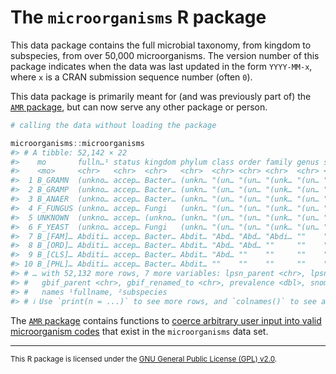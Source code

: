 # The `microorganisms` R package

This data package contains the full microbial taxonomy, from kingdom to subspecies, from over 50,000 microorganisms. The version number of this package indicates when the data was last updated in the form `YYYY-MM-x`, where `x` is a CRAN submission sequence number (often `0`).

This data package is primarily meant for (and was previously part of) the [`AMR` package](https://github.com/msberends/AMR), but can now serve any other package or person.

``` r
# calling the data without loading the package

microorganisms::microorganisms
#> # A tibble: 52,142 × 22
#>    mo       fulln…¹ status kingdom phylum class order family genus species subsp…² rank  ref   source lpsn 
#>    <mo>     <chr>   <chr>  <chr>   <chr>  <chr> <chr> <chr>  <chr> <chr>   <chr>   <chr> <chr> <chr>  <chr>
#>  1 B_GRAMN  (unkno… accep… Bacter… (unkn… "(un… "(un… "(unk… "(un… "(unkn… "(unkn… subs… NA    manua… NA   
#>  2 B_GRAMP  (unkno… accep… Bacter… (unkn… "(un… "(un… "(unk… "(un… "(unkn… "(unkn… subs… NA    manua… NA   
#>  3 B_ANAER  (unkno… accep… Bacter… (unkn… "(un… "(un… "(unk… "(un… "(unkn… "(unkn… subs… NA    manua… NA   
#>  4 F_FUNGUS (unkno… accep… Fungi   (unkn… "(un… "(un… "(unk… "(un… "(unkn… "(unkn… subs… NA    manua… NA   
#>  5 UNKNOWN  (unkno… accep… (unkno… (unkn… "(un… "(un… "(unk… "(un… "(unkn… "(unkn… subs… NA    manua… NA   
#>  6 F_YEAST  (unkno… accep… Fungi   (unkn… "(un… "(un… "(unk… "(un… "(unkn… "(unkn… subs… NA    manua… NA   
#>  7 B_[FAM]… Abditi… accep… Bacter… Abdit… "Abd… "Abd… "Abdi… ""    ""      ""      fami… Taho… LPSN   4812 
#>  8 B_[ORD]… Abditi… accep… Bacter… Abdit… "Abd… "Abd… ""     ""    ""      ""      order Taho… LPSN   4982 
#>  9 B_[CLS]… Abditi… accep… Bacter… Abdit… "Abd… ""    ""     ""    ""      ""      class Taho… LPSN   29679
#> 10 B_[PHL]… Abditi… accep… Bacter… Abdit… ""    ""    ""     ""    ""      ""      phyl… Taho… LPSN   774  
#> # … with 52,132 more rows, 7 more variables: lpsn_parent <chr>, lpsn_renamed_to <chr>, gbif <chr>,
#> #   gbif_parent <chr>, gbif_renamed_to <chr>, prevalence <dbl>, snomed <list>, and abbreviated variable
#> #   names ¹fullname, ²subspecies
#> # ℹ Use `print(n = ...)` to see more rows, and `colnames()` to see all variable names
```

The [`AMR` package](https://github.com/msberends/AMR) contains functions to [coerce arbitrary user input into valid microorganism codes](https://msberends.github.io/AMR/reference/as.mo.html) that exist in the `microorganisms` data set.

----

<small>This R package is licensed under the [GNU General Public License (GPL) v2.0](https://github.com/msberends/microorganisms/blob/main/LICENSE).</small>
